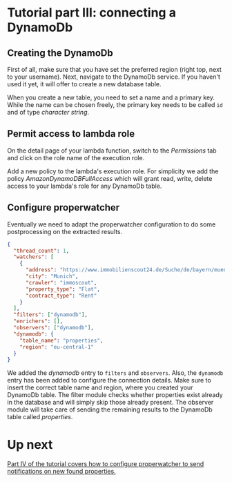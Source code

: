 # Tutorial part III: connecting a DynamoDb

## Creating the DynamoDb

First of all, make sure that you have set the preferred region (right top, next to your username). Next, navigate to the DynamoDb service. If you haven't used it yet, it will offer to create a new database table.

When you create a new table, you need to set a name and a primary key. While the name can be chosen freely, the primary key needs to be called `id` and of type _character string_.

## Permit access to lambda role

On the detail page of your lambda function, switch to the _Permissions_ tab and click on the role name of the execution role.

Add a new policy to the lambda's execution role. For simplicity we add the policy _AmazonDynamoDBFullAccess_ which will grant read, write, delete access to your lambda's role for any DynamoDb table.

## Configure properwatcher

Eventually we need to adapt the properwatcher configuration to do some postprocessing on the extracted results.

```json
{
  "thread_count": 1,
  "watchers": [
    {
      "address": "https://www.immobilienscout24.de/Suche/de/bayern/muenchen-kreis/wohnung-mieten?enteredFrom=one_step_search",
      "city": "Munich",
      "crawler": "immoscout",
      "property_type": "Flat",
      "contract_type": "Rent"
    }
  ],
  "filters": ["dynamodb"],
  "enrichers": [],
  "observers": ["dynamodb"],
  "dynamodb": {
    "table_name": "properties",
    "region": "eu-central-1"
  }
}
```

We added the _dynamodb_ entry to `filters` and `observers`. Also, the `dynamodb` entry has been added to configure the connection details. Make sure to insert the correct table name and region, where you created your DynamoDb table. The filter module checks whether properties exist already in the database and will simply skip those already present. The observer module will take care of sending the remaining results to the DynamoDb table called _properties_.

# Up next

[Part IV of the tutorial covers how to configure properwatcher to send notifications on new found properties.](4_notifications.md)
